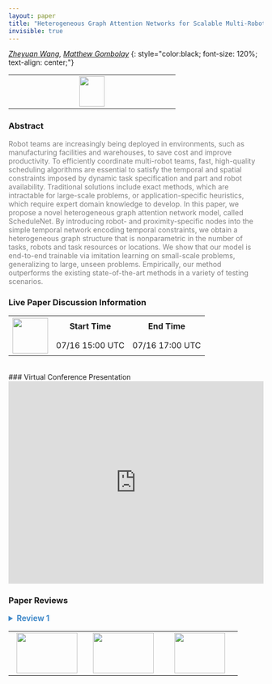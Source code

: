 ```yaml
---
layout: paper
title: "Heterogeneous Graph Attention Networks for Scalable Multi-Robot Scheduling with Temporospatial Constraints"
invisible: true
---
```

*[Zheyuan Wang](https://phejohnwang.github.io/),  [Matthew Gombolay](https://core-robotics.gatech.edu/people/matthew-gombolay/)*
{: style="color:black; font-size: 120%; text-align: center;"}

<table width="20%"> <tr>
<td style="width: 20%; text-align: center;"><a href="http://www.roboticsproceedings.org/rss16/p094.pdf"><img src="{{ site.baseurl }}/images/paper_link.png"
width = "50"  height = "60"/> </a> </td>

</tr></table>

### Abstract
<html><p style="color:gray; font-size: 100%; text-align: justified;">
Robot teams are increasingly being deployed in environments, such as manufacturing facilities and warehouses, to save cost and improve productivity. To efficiently coordinate multi-robot teams, fast, high-quality scheduling algorithms are essential to satisfy the temporal and spatial constraints imposed by dynamic task specification and part and robot availability. Traditional solutions include exact methods, which are intractable for large-scale problems, or application-specific heuristics, which require expert domain knowledge to develop. In this paper, we propose a novel heterogeneous graph attention network model, called ScheduleNet. By introducing robot- and proximity-specific nodes into the simple temporal network encoding temporal constraints, we obtain a heterogeneous graph structure that is nonparametric in the number of tasks, robots and task resources or locations. We show that our model is end-to-end trainable via imitation learning on small-scale problems, generalizing to large, unseen problems. Empirically, our method outperforms the existing state-of-the-art methods in a variety of testing scenarios.
</p></html>

### Live Paper Discussion Information
<html>
<table width="50%">
<tr> <th rowspan="2"><a href="https://pheedloop.com/rss2020/virtual/#session_ZEolSv"><img src="{{ site.baseurl }}/images/pheedloop_link.png" width = "70"  height = "70"/> </a> </th> <th> Start Time </th> <th> End Time </th> </tr>
<tr> <td> 07/16 15:00 UTC </td><td> 07/16 17:00 UTC </td></tr>
</table> <br> </html>
### Virtual Conference Presentation
<iframe width="100%" height="400" src="https://www.youtube.com/embed/W5eXnJDPm_Q" frameborder="0" allow="accelerometer; autoplay; encrypted-media; gyroscope; picture-in-picture" allowfullscreen></iframe>

### Paper Reviews
<details><summary style="font-size:110%; color:#438BCA; cursor: pointer;"><b> Review 1</b></summary>
<p style="color:gray; font-size: 100%; text-align: justified; white-space: pre-line">
The paper presents a method for learning Q-values for solving multirobot task allocation and scheduling problems. The scheduling constraints are expressed with task start time, end time and duration. The scheduling problem is formalized as an MDP with a Q function that is learned by an heterogeneous graph attention network.  The graph attention network is built as an extension of STNs. The learning process uses schedules built by experts or produced by exact optimization methods. The optimization function used for most of the experiments is the makespan, but some results are reported for a different function. Since the data are synthetic it is hard to map them to specific robotics applications. The paper mentions that the robots are manipulators working on a large piece. 
The paper is generally clear and well organized.  It would have been useful to mention a few additional things in the paper:  (1) an indication on the number of robots expected. Since the method is centralized the number will likely be limited. (2) some more details on how the method will be used, i.e. offline at the planning stage or online at execution time? what sensor information is available to the robots? 
</p> </details>

<table width="100%"><tr><td style="width: 30%; text-align: center;"><a href="{{ site.baseurl }}/program/papers/93"> <img src="{{ site.baseurl }}/images/previous_icon.png" width = "120"  height = "80"/> </a> </td>

<td style="width: 30%; text-align: center;"><a href="{{ site.baseurl }}/program/papers"> <img src="{{ site.baseurl }}/images/overview_icon.png" width = "120"  height = "80"/> </a> </td> 

<td style="width: 30%; text-align: center;"><a href="{{ site.baseurl }}/program/papers/95"> <img src="{{ site.baseurl }}/images/next_icon.png" width = "100"  height = "80"/> </a> </td> 

</tr></table>

